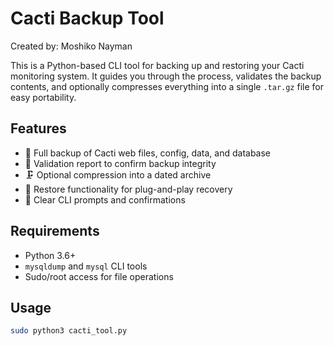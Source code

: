 # Cacti Backup Tool

Created by: Moshiko Nayman

This is a Python-based CLI tool for backing up and restoring your Cacti monitoring system. It guides you through the process, validates the backup contents, and optionally compresses everything into a single `.tar.gz` file for easy portability.

## Features

- 🔄 Full backup of Cacti web files, config, data, and database
- 🧠 Validation report to confirm backup integrity
- 🗜️ Optional compression into a dated archive
- 🔁 Restore functionality for plug-and-play recovery
- 🧾 Clear CLI prompts and confirmations

## Requirements

- Python 3.6+
- `mysqldump` and `mysql` CLI tools
- Sudo/root access for file operations

## Usage

```bash
sudo python3 cacti_tool.py
